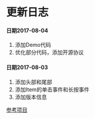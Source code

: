 # 更新日志

#### 日期2017-08-04
1. 添加Demo代码 
2. 优化部分代码，添加开源协议

#### 日期2017-08-03
1. 添加头部和尾部
2. 添加Item的单击事件和长按事件
3. 添加版本信息



[参考项目](https://github.com/JoanZapata/base-adapter-helper)